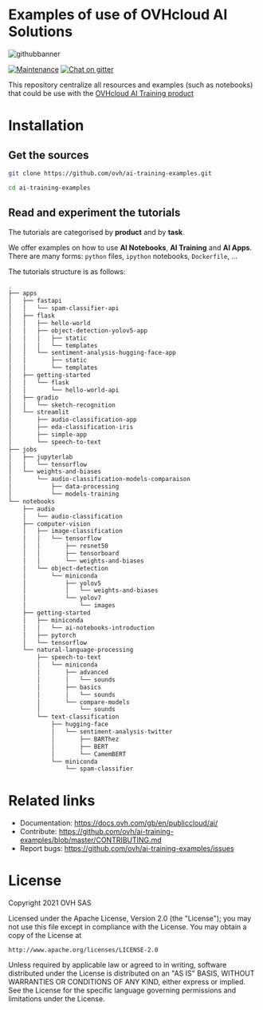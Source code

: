 # Examples of use of OVHcloud AI Solutions

![githubbanner](https://user-images.githubusercontent.com/3379410/27423240-3f944bc4-5731-11e7-87bb-3ff603aff8a7.png)

[![Maintenance](https://img.shields.io/maintenance/yes/2022.svg)]() [![Chat on gitter](https://img.shields.io/gitter/room/ovh/ux.svg)](https://gitter.im/ovh/ai)

This repository centralize all resources and examples (such as notebooks) that could be use with the [OVHcloud AI Training product](https://www.ovhcloud.com/en-gb/public-cloud/ai-training/)

# Installation

## Get the sources

```bash
git clone https://github.com/ovh/ai-training-examples.git

cd ai-training-examples
```

## Read and experiment the tutorials

The tutorials are categorised by **product** and by **task**.

We offer examples on how to use **AI Notebooks**, **AI Training** and **AI Apps**. There are many forms: `python` files, `ipython` notebooks, `Dockerfile`, ...

The tutorials structure is as follows:

```bash
.
├── apps
│   ├── fastapi
│   │   └── spam-classifier-api
│   ├── flask
│   │   ├── hello-world
│   │   ├── object-detection-yolov5-app
│   │   │   ├── static
│   │   │   └── templates
│   │   └── sentiment-analysis-hugging-face-app
│   │       ├── static
│   │       └── templates
│   ├── getting-started
│   │   └── flask
│   │       └── hello-world-api
│   ├── gradio
│   │   └── sketch-recognition
│   └── streamlit
│       ├── audio-classification-app
│       ├── eda-classification-iris
│       ├── simple-app
│       └── speech-to-text
├── jobs
│   ├── jupyterlab
│   │   └── tensorflow
│   └── weights-and-biases
│       └── audio-classification-models-comparaison
│           ├── data-processing
│           └── models-training
└── notebooks
    ├── audio
    │   └── audio-classification
    ├── computer-vision
    │   ├── image-classification
    │   │   └── tensorflow
    │   │       ├── resnet50
    │   │       ├── tensorboard
    │   │       └── weights-and-biases
    │   └── object-detection
    │       └── miniconda
    │           ├── yolov5
    │           │   └── weights-and-biases
    │           └── yolov7
    │               └── images
    ├── getting-started
    │   ├── miniconda
    │   │   └── ai-notebooks-introduction
    │   ├── pytorch
    │   └── tensorflow
    └── natural-language-processing
        ├── speech-to-text
        │   └── miniconda
        │       ├── advanced
        │       │   └── sounds
        │       ├── basics
        │       │   └── sounds
        │       └── compare-models
        │           └── sounds
        └── text-classification
            ├── hugging-face
            │   └── sentiment-analysis-twitter
            │       ├── BARThez
            │       ├── BERT
            │       └── CamemBERT
            └── miniconda
                └── spam-classifier
```

# Related links

 * Documentation: https://docs.ovh.com/gb/en/publiccloud/ai/
 * Contribute: https://github.com/ovh/ai-training-examples/blob/master/CONTRIBUTING.md
 * Report bugs: https://github.com/ovh/ai-training-examples/issues

# License

Copyright 2021 OVH SAS

Licensed under the Apache License, Version 2.0 (the "License");
you may not use this file except in compliance with the License.
You may obtain a copy of the License at

    http://www.apache.org/licenses/LICENSE-2.0

Unless required by applicable law or agreed to in writing, software
distributed under the License is distributed on an "AS IS" BASIS,
WITHOUT WARRANTIES OR CONDITIONS OF ANY KIND, either express or implied.
See the License for the specific language governing permissions and
limitations under the License.
